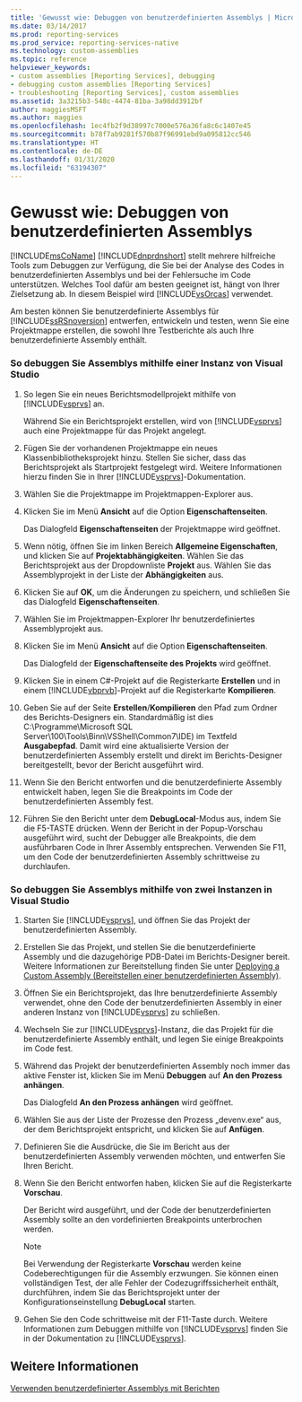 ```yaml
---
title: 'Gewusst wie: Debuggen von benutzerdefinierten Assemblys | Microsoft-Dokumentation'
ms.date: 03/14/2017
ms.prod: reporting-services
ms.prod_service: reporting-services-native
ms.technology: custom-assemblies
ms.topic: reference
helpviewer_keywords:
- custom assemblies [Reporting Services], debugging
- debugging custom assemblies [Reporting Services]
- troubleshooting [Reporting Services], custom assemblies
ms.assetid: 3a3215b3-548c-4474-81ba-3a98dd3912bf
author: maggiesMSFT
ms.author: maggies
ms.openlocfilehash: 1ec4fb2f9d38997c7000e576a36fa8c6c1407e45
ms.sourcegitcommit: b78f7ab9281f570b87f96991ebd9a095812cc546
ms.translationtype: HT
ms.contentlocale: de-DE
ms.lasthandoff: 01/31/2020
ms.locfileid: "63194307"
---
```

# <a name="how-to-debug-custom-assemblies"></a>Gewusst wie: Debuggen von benutzerdefinierten Assemblys
  [!INCLUDE[msCoName](../../includes/msconame-md.md)] [!INCLUDE[dnprdnshort](../../includes/dnprdnshort-md.md)] stellt mehrere hilfreiche Tools zum Debuggen zur Verfügung, die Sie bei der Analyse des Codes in benutzerdefinierten Assemblys und bei der Fehlersuche im Code unterstützen. Welches Tool dafür am besten geeignet ist, hängt von Ihrer Zielsetzung ab. In diesem Beispiel wird [!INCLUDE[vsOrcas](../../includes/vsorcas-md.md)] verwendet.  
  
 Am besten können Sie benutzerdefinierte Assemblys für [!INCLUDE[ssRSnoversion](../../includes/ssrsnoversion-md.md)] entwerfen, entwickeln und testen, wenn Sie eine Projektmappe erstellen, die sowohl Ihre Testberichte als auch Ihre benutzerdefinierte Assembly enthält.  
  
### <a name="to-debug-assemblies-using-a-single-instance-of-visual-studio"></a>So debuggen Sie Assemblys mithilfe einer Instanz von Visual Studio  
  
1.  So legen Sie ein neues Berichtsmodellprojekt mithilfe von [!INCLUDE[vsprvs](../../includes/vsprvs-md.md)] an.  
  
     Während Sie ein Berichtsprojekt erstellen, wird von [!INCLUDE[vsprvs](../../includes/vsprvs-md.md)] auch eine Projektmappe für das Projekt angelegt.  
  
2.  Fügen Sie der vorhandenen Projektmappe ein neues Klassenbibliotheksprojekt hinzu. Stellen Sie sicher, dass das Berichtsprojekt als Startprojekt festgelegt wird. Weitere Informationen hierzu finden Sie in Ihrer [!INCLUDE[vsprvs](../../includes/vsprvs-md.md)]-Dokumentation.  
  
3.  Wählen Sie die Projektmappe im Projektmappen-Explorer aus.  
  
4.  Klicken Sie im Menü **Ansicht** auf die Option **Eigenschaftenseiten**.  
  
     Das Dialogfeld **Eigenschaftenseiten** der Projektmappe wird geöffnet.  
  
5.  Wenn nötig, öffnen Sie im linken Bereich **Allgemeine Eigenschaften**, und klicken Sie auf **Projektabhängigkeiten**. Wählen Sie das Berichtsprojekt aus der Dropdownliste **Projekt** aus. Wählen Sie das Assemblyprojekt in der Liste der **Abhängigkeiten** aus.  
  
6.  Klicken Sie auf **OK**, um die Änderungen zu speichern, und schließen Sie das Dialogfeld **Eigenschaftenseiten**.  
  
7.  Wählen Sie im Projektmappen-Explorer Ihr benutzerdefiniertes Assemblyprojekt aus.  
  
8.  Klicken Sie im Menü **Ansicht** auf die Option **Eigenschaftenseiten**.  
  
     Das Dialogfeld der **Eigenschaftenseite des Projekts** wird geöffnet.  
  
9. Klicken Sie in einem C#-Projekt auf die Registerkarte **Erstellen** und in einem [!INCLUDE[vbprvb](../../includes/vbprvb-md.md)]-Projekt auf die Registerkarte **Kompilieren**.  
  
10. Geben Sie auf der Seite **Erstellen**/**Kompilieren** den Pfad zum Ordner des Berichts-Designers ein. Standardmäßig ist dies C:\Programme\Microsoft SQL Server\100\Tools\Binn\VSShell\Common7\IDE) im Textfeld **Ausgabepfad**. Damit wird eine aktualisierte Version der benutzerdefinierten Assembly erstellt und direkt im Berichts-Designer bereitgestellt, bevor der Bericht ausgeführt wird.  
  
11. Wenn Sie den Bericht entworfen und die benutzerdefinierte Assembly entwickelt haben, legen Sie die Breakpoints im Code der benutzerdefinierten Assembly fest.  
  
12. Führen Sie den Bericht unter dem **DebugLocal**-Modus aus, indem Sie die F5-TASTE drücken. Wenn der Bericht in der Popup-Vorschau ausgeführt wird, sucht der Debugger alle Breakpoints, die dem ausführbaren Code in Ihrer Assembly entsprechen. Verwenden Sie F11, um den Code der benutzerdefinierten Assembly schrittweise zu durchlaufen.  
  
### <a name="to-debug-assemblies-using-two-instances-of-visual-studio"></a>So debuggen Sie Assemblys mithilfe von zwei Instanzen in Visual Studio  
  
1.  Starten Sie [!INCLUDE[vsprvs](../../includes/vsprvs-md.md)], und öffnen Sie das Projekt der benutzerdefinierten Assembly.  
  
2.  Erstellen Sie das Projekt, und stellen Sie die benutzerdefinierte Assembly und die dazugehörige PDB-Datei im Berichts-Designer bereit. Weitere Informationen zur Bereitstellung finden Sie unter [Deploying a Custom Assembly (Bereitstellen einer benutzerdefinierten Assembly)](../../reporting-services/custom-assemblies/deploying-a-custom-assembly.md).  
  
3.  Öffnen Sie ein Berichtsprojekt, das Ihre benutzerdefinierte Assembly verwendet, ohne den Code der benutzerdefinierten Assembly in einer anderen Instanz von [!INCLUDE[vsprvs](../../includes/vsprvs-md.md)] zu schließen.  
  
4.  Wechseln Sie zur [!INCLUDE[vsprvs](../../includes/vsprvs-md.md)]-Instanz, die das Projekt für die benutzerdefinierte Assembly enthält, und legen Sie einige Breakpoints im Code fest.  
  
5.  Während das Projekt der benutzerdefinierten Assembly noch immer das aktive Fenster ist, klicken Sie im Menü **Debuggen** auf **An den Prozess anhängen**.  
  
     Das Dialogfeld **An den Prozess anhängen** wird geöffnet.  
  
6.  Wählen Sie aus der Liste der Prozesse den Prozess „devenv.exe“ aus, der dem Berichtsprojekt entspricht, und klicken Sie auf **Anfügen**.  
  
7.  Definieren Sie die Ausdrücke, die Sie im Bericht aus der benutzerdefinierten Assembly verwenden möchten, und entwerfen Sie Ihren Bericht.  
  
8.  Wenn Sie den Bericht entworfen haben, klicken Sie auf die Registerkarte **Vorschau**.  
  
     Der Bericht wird ausgeführt, und der Code der benutzerdefinierten Assembly sollte an den vordefinierten Breakpoints unterbrochen werden.  
  
    > [!NOTE]  
    >  Bei Verwendung der Registerkarte **Vorschau** werden keine Codeberechtigungen für die Assembly erzwungen. Sie können einen vollständigen Test, der alle Fehler der Codezugriffssicherheit enthält, durchführen, indem Sie das Berichtsprojekt unter der Konfigurationseinstellung **DebugLocal** starten.  
  
9. Gehen Sie den Code schrittweise mit der F11-Taste durch. Weitere Informationen zum Debuggen mithilfe von [!INCLUDE[vsprvs](../../includes/vsprvs-md.md)] finden Sie in der Dokumentation zu [!INCLUDE[vsprvs](../../includes/vsprvs-md.md)].  
  
## <a name="see-also"></a>Weitere Informationen  
 [Verwenden benutzerdefinierter Assemblys mit Berichten](../../reporting-services/custom-assemblies/using-custom-assemblies-with-reports.md)  
  
  
